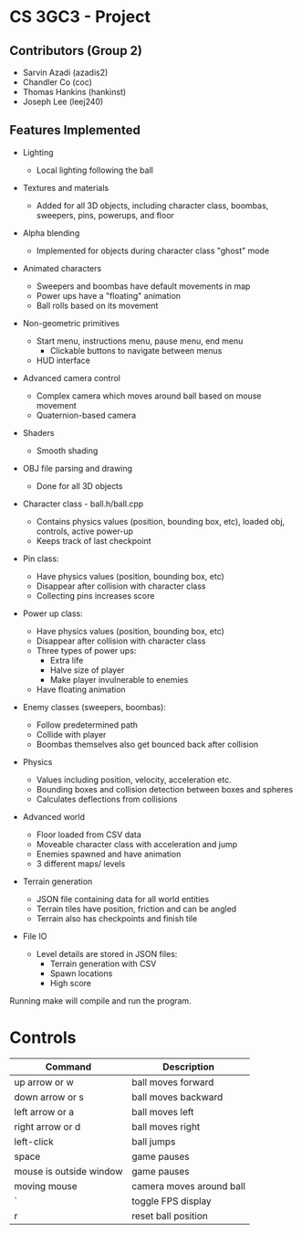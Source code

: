 # CS 3GC3 - Project

## Contributors (Group 2)

- Sarvin Azadi    (azadis2)
- Chandler Co     (coc)
- Thomas Hankins  (hankinst)
- Joseph Lee      (leej240)
      
## Features Implemented

* Lighting 
    - Local lighting following the ball

* Textures and materials
    - Added for all 3D objects, including character class, boombas, sweepers, pins, powerups, and floor

* Alpha blending
    - Implemented for objects during character class "ghost" mode 

* Animated characters
    - Sweepers and boombas have default movements in map
    - Power ups have a "floating" animation
    - Ball rolls based on its movement

* Non-geometric primitives 
    - Start menu, instructions menu, pause menu, end menu
        - Clickable buttons to navigate between menus
    - HUD interface

* Advanced camera control
    - Complex camera which moves around ball based on mouse movement
    - Quaternion-based camera

* Shaders
    - Smooth shading

* OBJ file parsing and drawing
    - Done for all 3D objects

* Character class - ball.h/ball.cpp
    - Contains physics values (position, bounding box, etc), loaded obj, controls, active power-up
    - Keeps track of last checkpoint

* Pin class:
    - Have physics values (position, bounding box, etc)
    - Disappear after collision with character class
    - Collecting pins increases score

* Power up class:
    - Have physics values (position, bounding box, etc)
    - Disappear after collision with character class
    - Three types of power ups:
        - Extra life
        - Halve size of player 
        - Make player invulnerable to enemies
    - Have floating animation

* Enemy classes (sweepers, boombas):
    - Follow predetermined path
    - Collide with player
    - Boombas themselves also get bounced back after collision

* Physics
    - Values including position, velocity, acceleration etc.
    - Bounding boxes and collision detection between boxes and spheres
    - Calculates deflections from collisions

* Advanced world
    - Floor loaded from CSV data
    - Moveable character class with acceleration and jump
    - Enemies spawned and have animation
    - 3 different maps/ levels

* Terrain generation
    - JSON file containing data for all world entities
    - Terrain tiles have position, friction and can be angled
    - Terrain also has checkpoints and finish tile

* File IO
    - Level details are stored in JSON files: 
        - Terrain generation with CSV
        - Spawn locations
        - High score
    
Running make will compile and run the program.

# Controls
| Command  | Description  |
|---|---|
| up arrow or w | ball moves forward |
| down arrow or s | ball moves backward  |
| left arrow or a | ball moves left |
| right arrow or d | ball moves right  |
| left-click  | ball jumps  |   
| space  | game pauses  |
| mouse is outside window | game pauses  |
| moving mouse | camera moves around ball|
| ` | toggle FPS display |
| r | reset ball position |